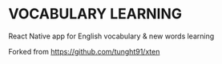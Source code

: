 #  VOCABULARY LEARNING

React Native app for English vocabulary & new words learning


Forked from https://github.com/tunght91/xten